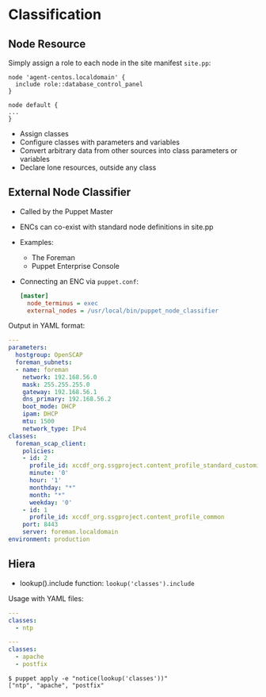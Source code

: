 # Classification

## Node Resource

Simply assign a role to each node in the site manifest `site.pp`:

```puppet
node 'agent-centos.localdomain' {
  include role::database_control_panel
}

node default {
...
}
```

* Assign classes
* Configure classes with parameters and variables
* Convert arbitrary data from other sources into class parameters or variables
* Declare lone resources, outside any class

## External Node Classifier

* Called by the Puppet Master
* ENCs can co-exist with standard node definitions in site.pp
* Examples:
  * The Foreman
  * Puppet Enterprise Console
* Connecting an ENC via `puppet.conf`:

  ```ini
  [master]
    node_terminus = exec
    external_nodes = /usr/local/bin/puppet_node_classifier
  ```

Output in YAML format:

```yaml
---
parameters:
  hostgroup: OpenSCAP
  foreman_subnets:
  - name: foreman
    network: 192.168.56.0
    mask: 255.255.255.0
    gateway: 192.168.56.1
    dns_primary: 192.168.56.2
    boot_mode: DHCP
    ipam: DHCP
    mtu: 1500
    network_type: IPv4
classes:
  foreman_scap_client:
    policies:
    - id: 2
      profile_id: xccdf_org.ssgproject.content_profile_standard_customized
      minute: '0'
      hour: '1'
      monthday: "*"
      month: "*"
      weekday: '0'
    - id: 1
      profile_id: xccdf_org.ssgproject.content_profile_common
    port: 8443
    server: foreman.localdomain
environment: production
```

## Hiera

* lookup().include function: `lookup('classes').include`

Usage with YAML files:

```yaml
---
classes:
  - ntp
```

```yaml
---
classes:
  - apache
  - postfix
```

```console
$ puppet apply -e "notice(lookup('classes'))"
["ntp", "apache", "postfix"
```
